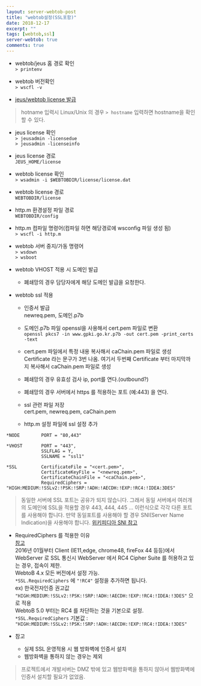 ```yaml
---
layout: server-webtob-post
title: "webtob설정(SSL포함)"
date: 2018-12-17
excerpt: ""
tags: [webtob,ssl]
server-webtob: true
comments: true
---
```



- webtob/jeus 홈 경로 확인  
`> printenv`  

- webtob 버전확인  
`> wscfl -v`  


- [jeus/webtob license 발급](https://technet.tmaxsoft.com/ko/front/main/main.do)  
> hotname 입력시 Linux/Unix 의 경우 `> hostname` 입력하면 hostname을 확인할 수 있다.  

- jeus license 확인  
`> jeusadmin -licensedue`  
`> jeusadmin -licenseinfo`  

- jeus license 경로  
`JEUS_HOME/license`  

- webtob license 확인  
`> wsadmin -i $WEBTOBDIR/license/license.dat`  

- webtob license 경로  
`WEBTOBDIR/license`  

- http.m 환경설정 파일 경로  
`WEBTOBDIR/config`  

- http.m 컴파일 명령어(컴파일 하면 해당경로에 wsconfig 파일 생성 됨)  
`> wscfl -i http.m`  

- webtob 서버 중지/가동 명령어  
`> wsdown`  
`> wsboot`  

- webtob VHOST 적용 시 도메인 발급  
  - 폐쇄망의 경우 담당자에게 해당 도메인 발급을 요청한다.  

- webtob ssl 적용  
  - 인증서 발급  
  newreq.pem, 도메인.p7b  
  - 도메인.p7b 파일 openssl을 사용해서 cert.pem 파일로 변환  
  `openssl pkcs7 -in www.gpki.go.kr.p7b -out cert.pem -print_certs -text`  
  - cert.pem 파일에서 특정 내용 복사해서 caChain.pem 파일로 생성  
  Certificate 라는 문구가 3번 나옴. 여기서 두번째 Certificate 부터 마지막까지 복사해서 caChain.pem 파일로 생성  
  - 폐쇄망의 경우 유효성 검사 ip, port를 연다.(outbound?)  
  - 폐쇄망의 경우 서버에서 https 를 적용하는 포트 (예:443) 을 연다.  


  - ssl 관련 파일 저장  
  cert.pem, newreq.pem, caChain.pem  
  - http.m 설정 파일에 ssl 설정 추가  
~~~linux
*NODE        PORT = "80,443"

*VHOST       PORT = "443",
             SSLFLAG = Y,
             SSLNAME = "ssl1"

*SSL         CertificateFile = "<cert.pem>",
             CertificateKeyFile = "<newreq.pem>",
             CertificateChainFile = "<caChain.pem>",
             RequiredCiphers = "HIGH:MEDIUM:!SSLv2:!PSK:!SRP:!ADH:!AECDH:!EXP:!RC4:!IDEA:3DES"
~~~

> 동일한 서버에 SSL 포트는 공유가 되지 않습니다. 그래서 동일 서버에서 여러개의 도메인에 SSL을 적용할 경우 443, 444, 445 ...
이런식으로 각각 다른 포트를 사용해야 합니다. 만약 동일포트를 사용해야 할 경우 SNI(Server Name Indication)을 사용해야 합니다.
[위키피디아 SNI 참고](https://ko.wikipedia.org/wiki/%EC%84%9C%EB%B2%84_%EB%84%A4%EC%9E%84_%EC%9D%B8%EB%94%94%EC%BC%80%EC%9D%B4%EC%85%98)  


- RequiredCiphers 를 적용한 이유  
[참고](https://technet.tmaxsoft.com/ko/front/support/notice/viewNotice.do?board_seq=CUST-20160226-000003)  
2016년 01월부터 Client (IE11,edge, chrome48, fireFox 44 등등)에서 WebServer 로 SSL 통신시
WebServer 에서 RC4 Cipher Suite 를 허용하고 있는 경우, 접속이 제한.  
WebtoB 4.x 모든 버전에서 설정 가능.  
`*SSL.RequiredCiphers` 에 `"!RC4"` 설정을 추가하면 됩니다.  
ex) 한국전자인증 권고값 `"HIGH:MEDIUM:!SSLv2:!PSK:!SRP:!ADH:!AECDH:!EXP:!RC4:!IDEA:!3DES"` 으로 적용  
WebtoB 5.0 부터는 RC4 를 차단하는 것을 기본으로 설정.  
`*SSL.RequiredCiphers` 기본값 : `"HIGH:MEDIUM:!SSLv2:!PSK:!SRP:!ADH:!AECDH:!EXP:!RC4:!IDEA:!3DES"`  


- 참고  
  - 실제 SSL 운영적용 시 웹 방화벽에 인증서 설치  
  - 웹방화벽을 통하지 않는 경우는 제외   


> 프로젝트에서 개발서버는 DMZ 밖에 있고 웹방화벽을 통하지 않아서 웹방화벽에 인증서 설치할 필요가 없었음.  
